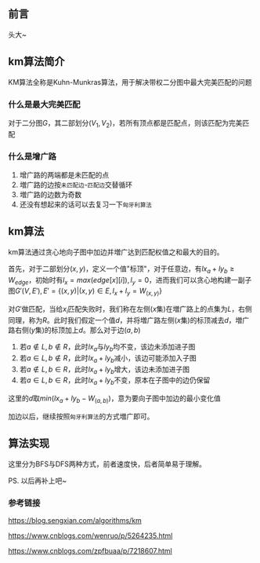 ## 前言

头大~



## km算法简介

KM算法全称是Kuhn-Munkras算法，用于解决带权二分图中最大完美匹配的问题



### 什么是最大完美匹配

对于二分图$G$，其二部划分$(V_1, V_2)$，若所有顶点都是匹配点，则该匹配为完美匹配



### 什么是增广路

1.  增广路的两端都是未匹配的点
2.  増广路的边按`未匹配边`-`匹配边`交替循环
3.  増广路的边数为奇数
4.  还没有想起来的话可以去复习一下`匈牙利算法`



## km算法

km算法通过贪心地向子图中加边并増广达到匹配权值之和最大的目的。

首先，对于二部划分$(x, y)$，定义一个值"标顶"，对于任意边，有$lx_a+ly_b\ge W_{edge}$，初始时有$l_x = max(edge[x][i]), l_y=0$，进而我们可以贪心地构建一副子图$G'(V, E'), E'=\{(x, y)|(x, y) \in E, l_x + l_y = W_{(x,y)} \}$

对$G'$做匹配，当给$x_i$匹配失败时，我们称在左侧($x$集)在増广路上的点集为$L$，右侧同理，称为$R$。此时我们假定一个值$d$，并将増广路左侧($x$集)的标顶减去$d$，増广路右侧($y$集)的标顶加上$d$。那么对于边$(a, b)$

1.  若$a \notin L, b \notin R$，此时$lx_a$与$ly_b$均不变，该边未添加进子图
2.  若$a \in L, b \notin R$，此时$lx_a+ly_b$减小，该边可能添加入子图
3.  若$a \notin L, b\in R$，此时$lx_a+ly_b$增大，该边未添加进子图
4.  若$a \in L, b \in R$，此时$lx_a+ly_b$不变，原本在子图中的边仍保留

这里的$d$取$min(lx_a + ly_b - W_{(a, b)})$，意为要向子图中加边的最小变化值

加边以后，继续按照`匈牙利算法`的方式増广即可。



## 算法实现

这里分为BFS与DFS两种方式，前者速度快，后者简单易于理解。

PS. 以后再补上吧~



### 参考链接

https://blog.sengxian.com/algorithms/km

https://www.cnblogs.com/wenruo/p/5264235.html

https://www.cnblogs.com/zpfbuaa/p/7218607.html

